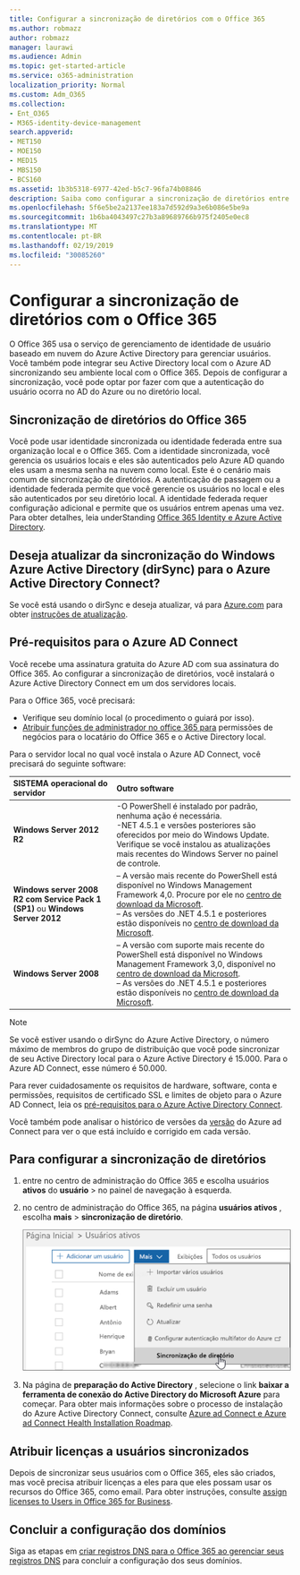 ```yaml
---
title: Configurar a sincronização de diretórios com o Office 365
ms.author: robmazz
author: robmazz
manager: laurawi
ms.audience: Admin
ms.topic: get-started-article
ms.service: o365-administration
localization_priority: Normal
ms.custom: Adm_O365
ms.collection:
- Ent_O365
- M365-identity-device-management
search.appverid:
- MET150
- MOE150
- MED15
- MBS150
- BCS160
ms.assetid: 1b3b5318-6977-42ed-b5c7-96fa74b08846
description: Saiba como configurar a sincronização de diretórios entre o Office 365 e o Active Directory local.
ms.openlocfilehash: 5f6e5be2a2137ee183a7d592d9a3e6b086e5be9a
ms.sourcegitcommit: 1b6ba4043497c27b3a89689766b975f2405e0ec8
ms.translationtype: MT
ms.contentlocale: pt-BR
ms.lasthandoff: 02/19/2019
ms.locfileid: "30085260"
---
```

# <a name="set-up-directory-synchronization-for-office-365"></a>Configurar a sincronização de diretórios com o Office 365

O Office 365 usa o serviço de gerenciamento de identidade de usuário baseado em nuvem do Azure Active Directory para gerenciar usuários. Você também pode integrar seu Active Directory local com o Azure AD sincronizando seu ambiente local com o Office 365. Depois de configurar a sincronização, você pode optar por fazer com que a autenticação do usuário ocorra no AD do Azure ou no diretório local.
  
## <a name="office-365-directory-synchronization"></a>Sincronização de diretórios do Office 365

Você pode usar identidade sincronizada ou identidade federada entre sua organização local e o Office 365. Com a identidade sincronizada, você gerencia os usuários locais e eles são autenticados pelo Azure AD quando eles usam a mesma senha na nuvem como local. Este é o cenário mais comum de sincronização de diretórios. A autenticação de passagem ou a identidade federada permite que você gerencie os usuários no local e eles são autenticados por seu diretório local. A identidade federada requer configuração adicional e permite que os usuários entrem apenas uma vez. Para obter detalhes, leia underStanding [Office 365 Identity e Azure Active Directory](about-office-365-identity.md).
  
## <a name="want-to-upgrade-from-windows-azure-active-directory-sync-dirsync-to-azure-active-directory-connect"></a>Deseja atualizar da sincronização do Windows Azure Active Directory (dirSync) para o Azure Active Directory Connect?

Se você está usando o dirSync e deseja atualizar, vá para [Azure.com](https://azure.com) para obter [instruções de atualização](https://go.microsoft.com/fwlink/p/?LinkId=733240).
  
## <a name="prerequisites-for-azure-ad-connect"></a>Pré-requisitos para o Azure AD Connect

Você recebe uma assinatura gratuita do Azure AD com sua assinatura do Office 365. Ao configurar a sincronização de diretórios, você instalará o Azure Active Directory Connect em um dos servidores locais.
  
Para o Office 365, você precisará:
  
- Verifique seu domínio local (o procedimento o guiará por isso).
- [Atribuir funções de administrador no office 365 para](https://support.office.com/article/EAC4D046-1AFD-4F1A-85FC-8219C79E1504) permissões de negócios para o locatário do Office 365 e o Active Directory local.

Para o servidor local no qual você instala o Azure AD Connect, você precisará do seguinte software:
  
|**SISTEMA operacional do servidor**|**Outro software**|
|:-----|:-----|
|**Windows Server 2012 R2** | -O PowerShell é instalado por padrão, nenhuma ação é necessária.  <br> -NET 4.5.1 e versões posteriores são oferecidos por meio do Windows Update. Verifique se você instalou as atualizações mais recentes do Windows Server no painel de controle. |
|**Windows server 2008 R2 com Service Pack 1 (SP1)** ou **Windows Server 2012** | – A versão mais recente do PowerShell está disponível no Windows Management Framework 4,0. Procure por ele no [centro de download da Microsoft](https://go.microsoft.com/fwlink/p/?LinkId=717996).<br> – As versões do .NET 4.5.1 e posteriores estão disponíveis no [centro de download da Microsoft](https://go.microsoft.com/fwlink/p/?LinkId=717996). |
|**Windows Server 2008** | – A versão com suporte mais recente do PowerShell está disponível no Windows Management Framework 3,0, disponível no [centro de download da Microsoft](https://go.microsoft.com/fwlink/p/?LinkId=717996).  <br> – As versões do .NET 4.5.1 e posteriores estão disponíveis no [centro de download da Microsoft](https://go.microsoft.com/fwlink/p/?LinkId=717996). |

> [!NOTE]
> Se você estiver usando o dirSync do Azure Active Directory, o número máximo de membros do grupo de distribuição que você pode sincronizar de seu Active Directory local para o Azure Active Directory é 15.000. Para o Azure AD Connect, esse número é 50.000. 
  
Para rever cuidadosamente os requisitos de hardware, software, conta e permissões, requisitos de certificado SSL e limites de objeto para o Azure AD Connect, leia os [pré-requisitos para o Azure Active Directory Connect](https://go.microsoft.com/fwlink/p/?LinkId=716896).
  
Você também pode analisar o histórico de versões da [versão](https://docs.microsoft.com/azure/active-directory/hybrid/reference-connect-version-history) do Azure ad Connect para ver o que está incluído e corrigido em cada versão.

## <a name="to-set-up-directory-synchronization"></a>Para configurar a sincronização de diretórios

1. entre no centro de administração do Office 365 e escolha usuários **ativos** do **usuário** \> no painel de navegação à esquerda.
2. no centro de administração do Office 365, na página **usuários ativos** , escolha **mais** \> **sincronização de diretório**.

    ![No menu mais, escolha sincronização de diretório](media/dc6669e5-c01b-471e-9cdf-04f5d44e1c4b.png)
  
3. Na página de **preparação do Active Directory** , selecione o link **baixar a ferramenta de conexão do Active Directory do Microsoft Azure** para começar. Para obter mais informações sobre o processo de instalação do Azure Active Directory Connect, consulte [Azure ad Connect e Azure ad Connect Health Installation Roadmap](https://docs.microsoft.com/azure/active-directory/hybrid/how-to-connect-install-roadmap).

## <a name="assign-licenses-to-synchronized-users"></a>Atribuir licenças a usuários sincronizados

Depois de sincronizar seus usuários com o Office 365, eles são criados, mas você precisa atribuir licenças a eles para que eles possam usar os recursos do Office 365, como email. Para obter instruções, consulte [assign licenses to Users in Office 365 for Business](https://support.office.com/article/997596b5-4173-4627-b915-36abac6786dc).

## <a name="finish-setting-up-domains"></a>Concluir a configuração dos domínios

Siga as etapas em [criar registros DNS para o Office 365 ao gerenciar seus registros DNS](https://support.office.com/article/b0f3fdca-8a80-4e8e-9ef3-61e8a2a9ab23) para concluir a configuração dos seus domínios.